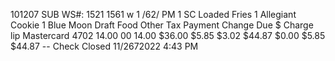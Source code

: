 101207 SUB WS#: 1521 1561 w 1 /62/ PM 1 SC Loaded Fries 1 Allegiant Cookie 1 Blue Moon Draft Food Other Tax Payment Change Due $ Charge lip Mastercard 4702 14.00 00 14.00 $36.00 $5.85 $3.02 $44.87 $0.00 $5.85 $44.87 -- Check Closed 11/2672022 4:43 PM